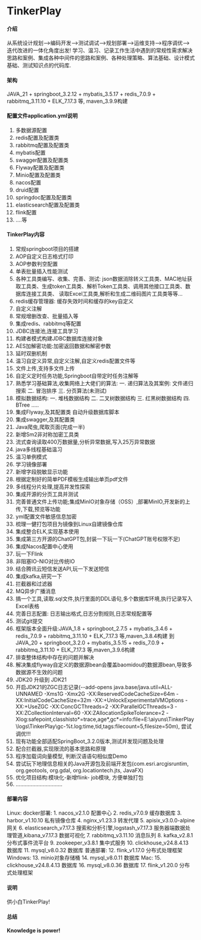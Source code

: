 # TinkerPlay

#### 介绍
从系统设计规划-->编码开发-->测试调试-->规划部署-->运维支持-->程序调优-->迭代改进的一体化角度出发! 学习、温习、记录工作生活中遇到的常规性需求解决思路和案例、集成各种中间件的思路和案例、各种处理策略、算法基础、设计模式基础、测试知识点的代码库.

#### 架构
JAVA_21 + springboot_3.2.12 + mybatis_3.5.17 + redis_7.0.9 + rabbitmq_3.11.10 + ELK_7.17.3 等, maven_3.9.9构建


#### 配置文件application.yml说明

1.  多数据源配置
2.  redis配置及配置类
3.  rabbitmq配置及配置类
4.  mybatis配置
5.  swagger配置及配置类
6.  Flyway配置及配置类
7.  Minio配置及配置类
8.  nacos配置
9.  druid配置
10. springdoc配置及配置类
11. elasticsearch配置及配置类
12. flink配置
13. ....等

#### TinkerPlay内容

1.  常规springboot项目的搭建
2.  AOP自定义日志格式打印
3.  AOP参数判空配置
4.  单表批量插入性能测试
5.  各种工具类编写、收集、完善、测试: json数据消除转义工具类、MAC地址获取工具类、生成token工具类、解析Token工具类、调用其他接口工具类、数据库连接工具类、
                  读取Excel工具类,解析和生成二维码图片工具类等等...
6.  redis缓存管理器: 缓存失效时间和缓存的key自定义
7.  自定义注解
8.  常规增删改查、批量插入等
9.  集成redis、rabbitmq等配置
10. JDBC连接池,连接工具学习
11. 构建者模式构建JDBC数据库连接对象
12. AES加解密功能:加密返回数据和解密参数
13. 延时双删机制
14. 温习自定义异常,自定义注解,自定义redis配置文件等
15. 文件上传,支持多文件上传
16. 自定义定时任务功能,Springboot自带定时任务注解等    
17. 熟悉学习基础算法,收集网络上大佬们的算法:
        一. 递归算法及其案例: 文件递归搜索
        二. 冒泡排序
        三. 分页算法(未测试)
18. 模拟数据结构: 
        一. 堆栈数据结构
        二. 二叉树数据结构
        三. 红黑树数据结构
        四. BTree
        .....
19. 集成Flyway,及其配置类 自动升级数据库脚本
20. 集成swagger,及其配置类
21. Java爬虫,爬取页面(完成一半)
22. 新增Sm2非对称加密工具类
23. 流式查询读取400万数据量,分析异常数据,写入25万异常数据    
24. java多线程基础温习
25. 温习单例模式
26. 学习镜像部署   
27. 新增字段脱敏显示功能
28. 根据定制好的简单PDF模板生成输出单页pdf文件    
29. 多线程分片处理,提高并发性探索
30. 集成开源的分页工具并测试
31. 完善普通文件上传功能;集成MinIO对象存储（OSS）,部署MinIO,开发新的上传,下载,预览等功能
32. yml配置文件敏感信息加密 
33. 梳理一健打包项目为镜像到Linux自建镜像仓库
34. 集成整合ELK,实现基本使用    
35. 集成第三方开源的ChatGPT包,封装一下玩一下(ChatGPT账号权限不足)
36. 集成Nacos配置中心使用   
37. 玩一下Flink 
38. 非阻塞IO-NIO对比传统IO
39. 结合腾讯云短信发送API,玩一下发送短信
40. 集成kafka,研究一下
41. 拦截器和过滤器
42. MQ异步广播消息
43. 搞一个工具,读取.sql文件,执行里面的DDL语句,多个数据库环境,执行记录写入Excel表格
44. 完善日志配置: 日志输出格式,日志分割规则,日志常规配置等
45. 测试git提交
46. 框架版本全面升级:JAVA_1.8 + springboot_2.7.5 + mybatis_3.4.6 + redis_7.0.9 + rabbitmq_3.11.10 + ELK_7.17.3 等,maven_3.8.4构建
    到 JAVA_20 + springboot_3.2.0 + mybatis_3.5.15 + redis_7.0.9 + rabbitmq_3.11.10 + ELK_7.17.3 等,maven_3.9.6构建
47. 排查整体结构中存在的问题并解决
48. 解决集成flyway自定义的数据源bean会覆盖baomidou的数据源bean,导致多数据源不生效的问题
49. JDK20 升级到 JDK21
50. 开启JDK21的ZGC日志记录(--add-opens
    java.base/java.util=ALL-UNNAMED
    -Xms1G
    -Xmx2G
    -XX:ReservedCodeCacheSize=64m
    -XX:InitialCodeCacheSize=32m
    -XX:+UnlockExperimentalVMOptions
    -XX:+UseZGC
    -XX:ConcGCThreads=2
    -XX:ParallelGCThreads=3
    -XX:ZCollectionInterval=60
    -XX:ZAllocationSpikeTolerance=2
    -Xlog:safepoint,classhisto*=trace,age*,gc*=info:file=E:\aiyuns\TinkerPlay\logs\TinkerPlay\gc-%t.log:time,tid,tags:filecount=5,filesize=50m),
     尝试调优!!!
51. 现有功能全部适配SpringBoot_3.2.0版本,测试并发现问题及处理
52. 配合拦截器,实现限流的基本思路和原理
53. 程序加载词向量模型, 判断汉语语句相似度Demo
54. 尝试玩下地理信息相关的Java开源包及前端开发包(com.esri.arcgisruntim, org.geotools, org.gdal, org.locationtech.jts, JavaFX)
55. 优化项目结构:模块化-新增flink- job模块, 方便单独打包
56. ...............................

#### 部署内容
Linux:
    docker部署:
            1. nacos_v2.1.0 配置中心
            2. redis_v7.0.9 缓存数据库
            3. harbor_v1.10.10 私有镜像仓库
            4. nginx_v1.23.3 转发代理
            5. apisix_v3.0.0-alpine 网关
            6. elasticsearch_v7.17.3 搜索和分析引擎,logstash_v7.17.3 服务器端数据处理管道,kibana_v7.17.3 数据可视化
            7. rabbitmq_v3.11.10 消息队列
            8. kafka_v2.8.1 分布式事件流平台
            9. zookeeper_v3.8.1 集中式服务
            10. clickhouse_v24.8.4.13    数据库
            11. mysql_v8.0.32   数据库
    普通部署:
            12. flink_v1.17.0 分布式处理框架
Windows:
            13. minio对象存储桶
            14. mysql_v8.0.11   数据库
Mac: 
            15. clickhouse_v24.8.4.13    数据库
            16. mysql_v8.0.36   数据库
            17. flink_v1.20.0 分布式处理框架

#### 说明
供小白TinkerPlay!

#### 总结
**Knowledge is power!**
